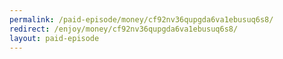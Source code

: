 ```yaml
---
permalink: /paid-episode/money/cf92nv36qupgda6va1ebusuq6s8/
redirect: /enjoy/money/cf92nv36qupgda6va1ebusuq6s8/
layout: paid-episode
---
```


